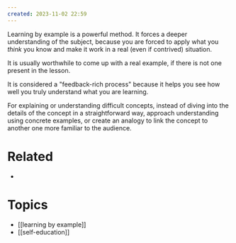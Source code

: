 ```yaml
---
created: 2023-11-02 22:59
---
```


Learning by example is a powerful method. It forces a deeper understanding of the subject, because you are forced to apply what you _think_ you know and make it work in a real (even if contrived) situation. 

It is usually worthwhile to come up with a real example, if there is not one present in the lesson.

It is considered a "feedback-rich process" because it helps you see how well you truly understand what you are learning.

For explaining or understanding difficult concepts, instead of diving into the details of the concept in a straightforward way, approach understanding using concrete examples, or create an analogy to link the concept to another one more familiar to the audience.

# Related

- 
# Topics

- [[learning by example]]
- [[self-education]]